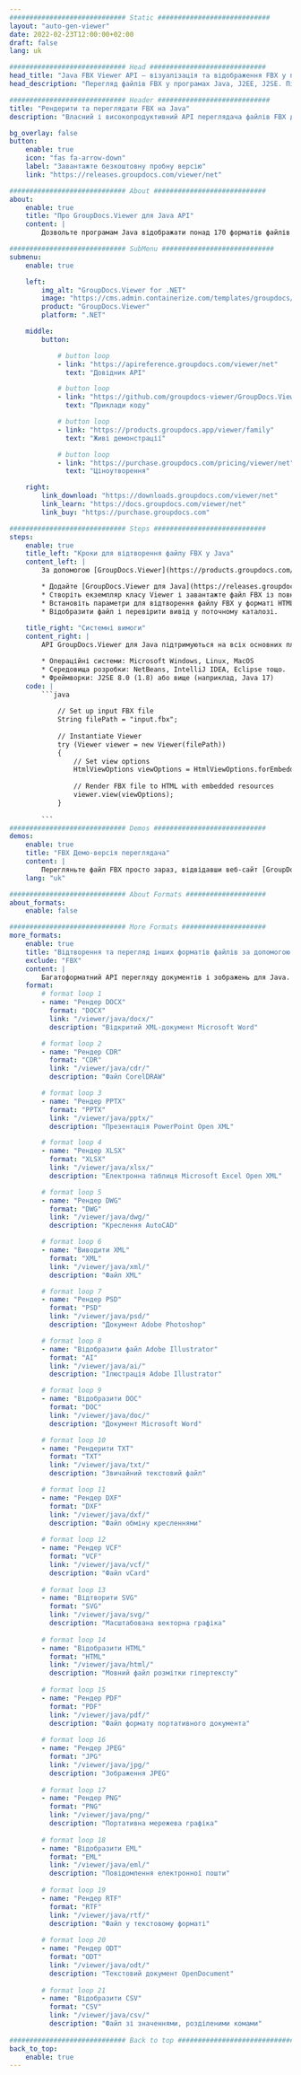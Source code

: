 ```yaml
---
############################# Static ############################
layout: "auto-gen-viewer"
date: 2022-02-23T12:00:00+02:00
draft: false
lang: uk

############################# Head #############################
head_title: "Java FBX Viewer API – візуалізація та відображення FBX у програмах Java"
head_description: "Перегляд файлів FBX у програмах Java, J2EE, J2SE. Підтримує перегляд понад 170 форматів документів і файлів зображень у режимі HTML, PDF або зображення з розширеними функціями для керування параметрами перегляду документів."

############################# Header ############################
title: "Рендерити та переглядати FBX на Java" 
description: "Власний і високопродуктивний API переглядача файлів FBX для додатків на основі Java, J2EE та J2SE, що підтримує широкий спектр додаткових функцій для налаштування зовнішнього вигляду формату вихідного документа." 

bg_overlay: false
button:
    enable: true
    icon: "fas fa-arrow-down"
    label: "Завантажте безкоштовну пробну версію"
    link: "https://releases.groupdocs.com/viewer/net"

############################# About ############################
about:
    enable: true
    title: "Про GroupDocs.Viewer для Java API" 
    content: |
        Дозвольте програмам Java відображати понад 170 форматів файлів у режимах HTML, PDF або зображень за допомогою GroupDocs.Viewer для Java API без встановлення додаткового програмного забезпечення; наприклад Microsoft Office, Apache Open Office, Adobe Acrobat Reader тощо. Розробники можуть легко переглядати всі популярні зображення та типи документів, включаючи Microsoft Office, OpenDocument, HTML, PDF, архів, діаграми, Photoshop, AutoCAD і формати мови програмування в програмах Java за допомогою швидкий і якісний рендеринг.

############################# SubMenu ############################
submenu:
    enable: true

    left:
        img_alt: "GroupDocs.Viewer for .NET"
        image: "https://cms.admin.containerize.com/templates/groupdocs/images/product-logos/90x90-noborder/groupdocs-viewer-net.png"
        product: "GroupDocs.Viewer"
        platform: ".NET"

    middle:
        button:

            # button loop
            - link: "https://apireference.groupdocs.com/viewer/net"
              text: "Довідник API"

            # button loop
            - link: "https://github.com/groupdocs-viewer/GroupDocs.Viewer-for-.NET"
              text: "Приклади коду"

            # button loop
            - link: "https://products.groupdocs.app/viewer/family"
              text: "Живі демонстрації"

            # button loop
            - link: "https://purchase.groupdocs.com/pricing/viewer/net"
              text: "Ціноутворення"

    right:
        link_download: "https://downloads.groupdocs.com/viewer/net"
        link_learn: "https://docs.groupdocs.com/viewer/net"
        link_buy: "https://purchase.groupdocs.com"

############################# Steps ############################
steps:
    enable: true
    title_left: "Кроки для відтворення файлу FBX у Java" 
    content_left: |
        За допомогою [GroupDocs.Viewer](https://products.groupdocs.com/viewer/java/) ви можете перетворити FBX у HTML, JPEG, PNG або PDF за кілька кроків.

        * Додайте [GroupDocs.Viewer для Java](https://releases.groupdocs.com/viewer/java/) як залежність до свого проекту. 
        * Створіть екземпляр класу Viewer і завантажте файл FBX із повним шляхом. 
        * Встановіть параметри для відтворення файлу FBX у форматі HTML, PNG, JPEG або PDF. 
        * Відобразити файл і перевірити вивід у поточному каталозі. 
        
    title_right: "Системні вимоги" 
    content_right: |
        API GroupDocs.Viewer для Java підтримуються на всіх основних платформах і операційних системах. Перш ніж виконувати наведений нижче код, переконайтеся, що у вашій системі встановлено такі передумови.

        * Операційні системи: Microsoft Windows, Linux, MacOS 
        * Середовища розробки: NetBeans, IntelliJ IDEA, Eclipse тощо. 
        * Фреймворки: J2SE 8.0 (1.8) або вище (наприклад, Java 17) 
    code: |
        ```java
                        
            // Set up input FBX file
            String filePath = "input.fbx";
        
            // Instantiate Viewer
            try (Viewer viewer = new Viewer(filePath))
            {
            	// Set view options 
            	HtmlViewOptions viewOptions = HtmlViewOptions.forEmbeddedResources();
                    
            	// Render FBX file to HTML with embedded resources
            	viewer.view(viewOptions);
            }
             
        ```
############################# Demos ############################
demos:
    enable: true
    title: "FBX Демо-версія переглядача"
    content: |
        Перегляньте файл FBX просто зараз, відвідавши веб-сайт [GroupDocs.Viewer Online Apps](https://products.groupdocs.app/viewer/fbx).
    lang: "uk"

############################# About Formats ####################
about_formats:
    enable: false

############################# More Formats #####################
more_formats:
    enable: true
    title: "Відтворення та перегляд інших форматів файлів за допомогою Java"
    exclude: "FBX"
    content: |
        Багатоформатний API перегляду документів і зображень для Java. Перегляньте деякі з популярних форматів файлів нижче без зовнішніх програм перегляду.
    format: 
        # format loop 1
        - name: "Рендер DOCX"
          format: "DOCX"
          link: "/viewer/java/docx/"
          description: "Відкритий XML-документ Microsoft Word" 

        # format loop 2
        - name: "Рендер CDR" 
          format: "CDR"
          link: "/viewer/java/cdr/"
          description: "Файл CorelDRAW" 

        # format loop 3
        - name: "Рендер PPTX"
          format: "PPTX"
          link: "/viewer/java/pptx/"
          description: "Презентація PowerPoint Open XML" 

        # format loop 4
        - name: "Рендер XLSX"
          format: "XLSX"
          link: "/viewer/java/xlsx/"
          description: "Електронна таблиця Microsoft Excel Open XML" 

        # format loop 5
        - name: "Рендер DWG"
          format: "DWG"
          link: "/viewer/java/dwg/"
          description: "Креслення AutoCAD"

        # format loop 6
        - name: "Виводити XML"
          format: "XML"
          link: "/viewer/java/xml/"
          description: "Файл XML"

        # format loop 7
        - name: "Рендер PSD"
          format: "PSD"
          link: "/viewer/java/psd/"
          description: "Документ Adobe Photoshop"

        # format loop 8
        - name: "Відобразити файл Adobe Illustrator"
          format: "AI"
          link: "/viewer/java/ai/"
          description: "Ілюстрація Adobe Illustrator"

        # format loop 9
        - name: "Відобразити DOC"
          format: "DOC"
          link: "/viewer/java/doc/"
          description: "Документ Microsoft Word" 

        # format loop 10
        - name: "Рендерити TXT" 
          format: "TXT"
          link: "/viewer/java/txt/"
          description: "Звичайний текстовий файл" 

        # format loop 11
        - name: "Рендер DXF" 
          format: "DXF"
          link: "/viewer/java/dxf/"
          description: "Файл обміну кресленнями"  
          
        # format loop 12
        - name: "Рендер VCF"
          format: "VCF"
          link: "/viewer/java/vcf/"
          description: "Файл vCard"  
              
        # format loop 13
        - name: "Відтворити SVG"
          format: "SVG"
          link: "/viewer/java/svg/"
          description: "Масштабована векторна графіка" 
          
        # format loop 14
        - name: "Відобразити HTML"
          format: "HTML"
          link: "/viewer/java/html/"
          description: "Мовний файл розмітки гіпертексту" 
          
        # format loop 15
        - name: "Рендер PDF"
          format: "PDF"
          link: "/viewer/java/pdf/"
          description: "Файл формату портативного документа"
          
        # format loop 16
        - name: "Рендер JPEG"
          format: "JPG"
          link: "/viewer/java/jpg/"
          description: "Зображення JPEG"
          
        # format loop 17
        - name: "Рендер PNG"
          format: "PNG"
          link: "/viewer/java/png/"
          description: "Портативна мережева графіка" 
          
        # format loop 18
        - name: "Відобразити EML"
          format: "EML"
          link: "/viewer/java/eml/"
          description: "Повідомлення електронної пошти" 
          
        # format loop 19
        - name: "Рендер RTF"
          format: "RTF"
          link: "/viewer/java/rtf/"
          description: "Файл у текстовому форматі" 
          
        # format loop 20
        - name: "Рендер ODT"
          format: "ODT"
          link: "/viewer/java/odt/"
          description: "Текстовий документ OpenDocument" 
          
        # format loop 21
        - name: "Відобразити CSV"
          format: "CSV"
          link: "/viewer/java/csv/"
          description: "Файл зі значеннями, розділеними комами" 
          
############################# Back to top ###############################
back_to_top:
    enable: true
---
```

